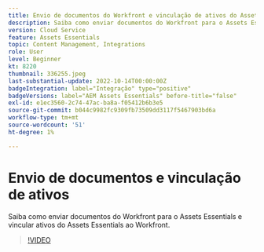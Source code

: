 ```yaml
---
title: Envio de documentos do Workfront e vinculação de ativos do Assets Essentials
description: Saiba como enviar documentos do Workfront para o Assets Essentials e vincular ativos do Assets Essentials ao Workfront.
version: Cloud Service
feature: Assets Essentials
topic: Content Management, Integrations
role: User
level: Beginner
kt: 8220
thumbnail: 336255.jpeg
last-substantial-update: 2022-10-14T00:00:00Z
badgeIntegration: label="Integração" type="positive"
badgeVersions: label="AEM Assets Essentials" before-title="false"
exl-id: e1ec3560-2c74-47ac-ba8a-f05412b6b3e5
source-git-commit: b044c9982fc9309fb73509dd3117f5467903bd6a
workflow-type: tm+mt
source-wordcount: '51'
ht-degree: 1%

---
```


# Envio de documentos e vinculação de ativos

Saiba como enviar documentos do Workfront para o Assets Essentials e vincular ativos do Assets Essentials ao Workfront.

>[!VIDEO](https://video.tv.adobe.com/v/336255?quality=12&learn=on)
